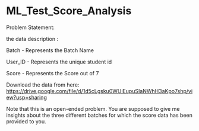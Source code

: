 # ML_Test_Score_Analysis
Problem Statement:

the data description :

Batch - Represents the Batch Name

User_ID - Represents the unique student id

Score - Represents the Score out of 7

Download the data from here: https://drive.google.com/file/d/1d5cLgsku0WUiEupuSIaNWhH3aKpo7shp/view?usp=sharing

Note that this is an open-ended problem. You are supposed to give me insights about the three different batches for which the score data has been provided to you.



